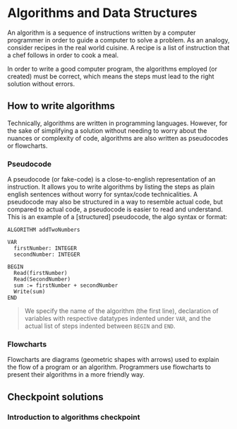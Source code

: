 # Algorithms and Data Structures

An algorithm is a sequence of instructions written by a computer programmer in order to guide a computer to solve a problem. As an analogy, consider recipes in the real world cuisine. A recipe is a list of instruction that a chef follows in order to cook a meal.

In order to write a good computer program, the algorithms employed (or created) must be correct, which means the steps must lead to the right solution without errors.

## How to write algorithms

Technically, algorithms are written in programming languages. However, for the sake of simplifying a solution without needing to worry about the nuances or complexity of code, algorithms are also written as pseudocodes or flowcharts.

### Pseudocode

A pseudocode (or fake-code) is a close-to-english representation of an instruction. It allows you to write algorithms by listing the steps as plain english sentences without worry for syntax/code technicalities. A pseudocode may also be structured in a way to resemble actual code, but compared to actual code, a pseudocode is easier to read and understand. This is an example of a [structured] pseudocode, the algo syntax or format:

```
ALGORITHM addTwoNumbers

VAR
  firstNumber: INTEGER
  secondNumber: INTEGER

BEGIN
  Read(firstNumber)
  Read(SecondNumber)
  sum := firstNumber + secondNumber
  Write(sum)
END
```

> We specify the name of the algorithm (the first line), declaration of variables with respective datatypes indented under `VAR`, and the actual list of steps indented between `BEGIN` and `END`.

### Flowcharts

Flowcharts are diagrams (geometric shapes with arrows) used to explain the flow of a program or an algorithm. Programmers use flowcharts to present their algorithms in a more friendly way.

## Checkpoint solutions

### Introduction to algorithms checkpoint
